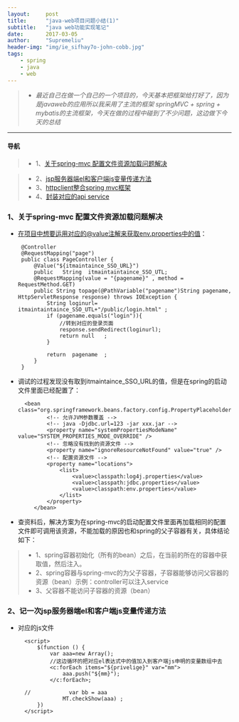 ```yaml
---
layout:     post
title:      "java-web项目问题小结(1)"
subtitle:   "java web功能实现笔记"
date:       2017-03-05
author:     "Supremeliu"
header-img: "img/ie_sifhay7o-john-cobb.jpg"
tags:
    - spring
    - java
    - web
---
```




>* *最近自己在做一个自己的一个项目的，今天基本把框架给打好了，因为是javaweb的应用所以我采用了主流的框架 springMVC + spring + mybatis的主流框架，今天在做的过程中碰到了不少问题，这边做下今天的总结*


---
#### 导航
>* 1、[关于spring-mvc 配置文件资源加载问题解决]()

>* 2、[jsp服务器端el和客户端js变量传递方法](#build2)
>* 3、[httpclient整合spring mvc框架](#build3)
>* 4、[封装对应的api service](#build4)


###  1、关于spring-mvc 配置文件资源加载问题解决

*  在项目中想要运用对应的@value注解来获取env.properties中的值：

		@Controller
		@RequestMapping("page")
		public class PageController {
		    @Value("${itmaintaince_SSO_URL}")
		    public   String  itmaintaintaince_SSO_UTL;
		    @RequestMapping(value = "{pagename}" , method = RequestMethod.GET)
		    public String topage(@PathVariable("pagename")String pagename, HttpServletResponse response) throws IOException {
		        String loginurl= itmaintaintaince_SSO_UTL+"/public/login.html" ;
		        if (pagename.equals("login")){
		            //转到对应的登录页面
		            response.sendRedirect(loginurl);
		            return null   ;
		        }
		
		        return  pagename  ;
		    }
		}
	
		
*  调试的过程发现没有取到itmaintaince_SSO_URL的值，但是在spring的启动文件里面已经配置了：

		 <bean class="org.springframework.beans.factory.config.PropertyPlaceholderConfigurer">
		        <!-- 允许JVM参数覆盖 -->
		        <!-- java -Djdbc.url=123 -jar xxx.jar -->
		        <property name="systemPropertiesModeName" value="SYSTEM_PROPERTIES_MODE_OVERRIDE" />
		        <!-- 忽略没有找到的资源文件 -->
		        <property name="ignoreResourceNotFound" value="true" />
		        <!-- 配置资源文件 -->
		        <property name="locations">
		            <list>
		                <value>classpath:log4j.properties</value>
		                <value>classpath:jdbc.properties</value>
		                <value>classpath:env.properties</value>
		            </list>
		        </property>
		    </bean>		
		
		
* 查资料后，解决方案为在spring-mvc的启动配置文件里面再加载相同的配置文件即可调用该资源，不能加载的原因也和spring的父子容器有关，具体结论如下：

>* 1、spring容器初始化（所有的bean）之后，在当前的所在的容器中获取值，然后注入。
>* 2、spring容器与spring-mvc的为父子容器，子容器能够访问父容器的资源（bean）示例：controller可以注入service
>* 3、父容器不能访问子容器的资源（bean）




<p id="build2"></p>

### 2、记一次jsp服务器端el和客户端js变量传递方法

* 对应的js文件

		<script>
		    $(function () {
		        var aaa=new Array();
		        //这边循环的把对应el表达式中的值加入到客户端js申明的变量数组中去
		        <c:forEach items="${privelige}" var="mm">
		            aaa.push("${mm}");
		        </c:forEach>;
		
		//            var bb = aaa
		            MT.checkShow(aaa) ;
		    })
		</script>




